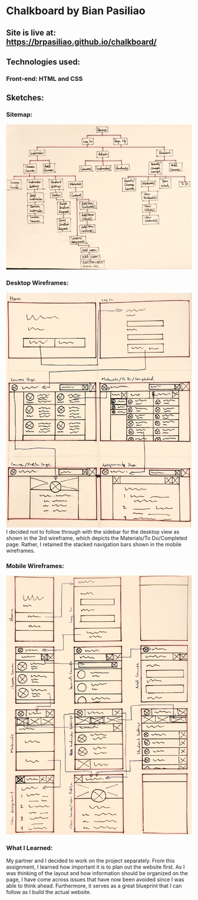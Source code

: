 # Chalkboard by Bian Pasiliao

## Site is live at: https://brpasiliao.github.io/chalkboard/

## Technologies used:
### Front-end: HTML and CSS

## Sketches:
### Sitemap:
![Chalkboard sitemap](https://raw.githubusercontent.com/brpasiliao/chalkboard/master/sketches/sitemap.jpg)
### Desktop Wireframes:
![Chalkboard wireframes for desktop](https://raw.githubusercontent.com/brpasiliao/chalkboard/master/sketches/desktop_wireframes.jpg)
I decided not to follow through with the sidebar for the desktop view as shown in the 3rd wireframe, which depicts the Materials/To Do/Completed page. Rather, I retained the stacked navigation bars shown in the mobile wireframes.
### Mobile Wireframes:
![Chalkboard wireframes for mobile](https://raw.githubusercontent.com/brpasiliao/chalkboard/master/sketches/mobile_wireframes.jpg)
### What I Learned:
My partner and I decided to work on the project separately. From this assignment, I learned how important it is to plan out the website first. As I was thinking of the layout and how information should be organized on the page, I have come across issues that have now been avoided since I was able to think ahead. Furthermore, it serves as a great blueprint that I can follow as I build the actual website.
